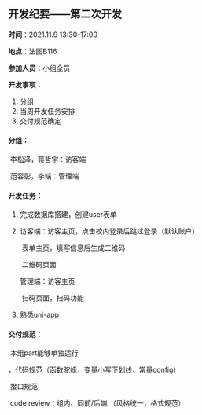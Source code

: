 ## 开发纪要——第二次开发

**时间**：2021.11.9 13:30-17:00

**地点**：法图B116

**参加人员**：小组全员

**开发事项**：

1. 分组
2. 当周开发任务安排
  3. 交付规范确定



#### 分组：

​	李松泽，蒋哲宇：访客端

​	范容彰，李端：管理端



#### 开发任务：

 1. 完成数据库搭建，创建user表单

 2. 访客端：访客主页，点击校内登录后跳过登录（默认账户）

    ​				表单主页，填写信息后生成二维码

    ​				二维码页面

    管理端：访客主页

    ​				扫码页面，扫码功能
    
 3. 熟悉uni-app



#### 交付规范：

​	本组part能够单独运行

，代码规范（函数驼峰，变量小写下划线，常量config）

​	接口规范

​	code review：组内、同前/后端  （风格统一，格式规范）